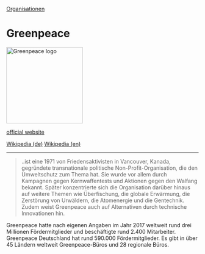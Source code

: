 [Organisationen](../organisationen.html)   

# Greenpeace

<img src="https://upload.wikimedia.org/wikipedia/commons/6/69/Greenpeace_logo.svg" height="200" alt="Greenpeace logo">   

<a target="_blank" href="https://www.greenpeace.org/international/en">official website</a>

<a target="_blank" href="https://de.wikipedia.org/wiki/Greenpeace">Wikipedia (de)</a>
<a target="_blank" href="https://en.wikipedia.org/wiki/Greenpeace">Wikipedia (en)</a>

---

> ..ist eine 1971 von Friedensaktivisten in Vancouver, Kanada, gegründete transnationale politische Non-Profit-Organisation, die den Umweltschutz zum Thema hat. Sie wurde vor allem durch Kampagnen gegen Kernwaffentests und Aktionen gegen den Walfang bekannt. Später konzentrierte sich die Organisation darüber hinaus auf weitere Themen wie Überfischung, die globale Erwärmung, die Zerstörung von Urwäldern, die Atomenergie und die Gentechnik. Zudem weist Greenpeace auch auf Alternativen durch technische Innovationen hin.

Greenpeace hatte nach eigenen Angaben im Jahr 2017 weltweit rund drei Millionen Fördermitglieder und beschäftigte rund 2.400 Mitarbeiter. Greenpeace Deutschland hat rund 590.000 Fördermitglieder. Es gibt in über 45 Ländern weltweit Greenpeace-Büros und 28 regionale Büros.
